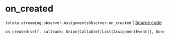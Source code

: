 # on_created
`toloka.streaming.observer.AssignmentsObserver.on_created` | [Source code](https://github.com/Toloka/toloka-kit/blob/v0.1.24/src/streaming/observer.py#L369)

```python
on_created(self, callback: Union[Callable[[List[AssignmentEvent]], None], Callable[[List[AssignmentEvent]], Awaitable[None]]])
```

